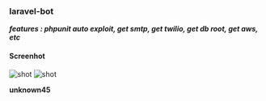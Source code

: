 ### laravel-bot
***features : phpunit auto exploit, get smtp, get twilio, get db root, get aws, etc***
#### Screenhot
![shot](https://i.imgur.com/aDCVxXI.png)
![shot](https://i.imgur.com/xqyQAnE.png)

****unknown45****
